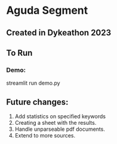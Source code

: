# Aguda Segment

## Created in Dykeathon 2023

## To Run 

### Demo:
streamlit run demo.py 

## Future changes:
1. Add statistics on specified keywords
2. Creating a sheet with the results.
3. Handle unparseable pdf documents.
4. Extend to more sources.